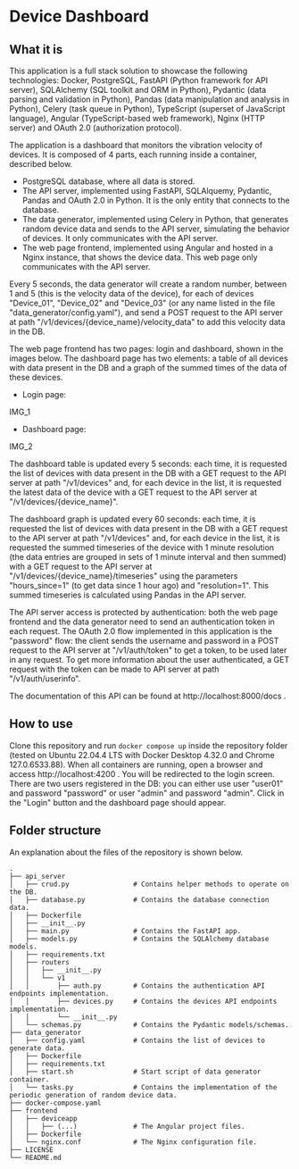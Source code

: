 # Device Dashboard

## What it is

This application is a full stack solution to showcase the following technologies: Docker, PostgreSQL, FastAPI (Python framework for API server), SQLAlchemy (SQL toolkit and ORM in Python), Pydantic (data parsing and validation in Python), Pandas (data manipulation and analysis in Python), Celery (task queue in Python), TypeScript (superset of JavaScript language), Angular (TypeScript-based web framework), Nginx (HTTP server) and OAuth 2.0 (authorization protocol).

The application is a dashboard that monitors the vibration velocity of devices. It is composed of 4 parts, each running inside a container, described below.

- PostgreSQL database, where all data is stored.
- The API server, implemented using FastAPI, SQLAlquemy, Pydantic, Pandas and OAuth 2.0 in Python. It is the only entity that connects to the database.
- The data generator, implemented using Celery in Python, that generates random device data and sends to the API server, simulating the behavior of devices. It only communicates with the API server.
- The web page frontend, implemented using Angular and hosted in a Nginx instance, that shows the device data. This web page only communicates with the API server.

Every 5 seconds, the data generator will create a random number, between 1 and 5 (this is the velocity data of the device), for each of devices "Device_01", "Device_02" and "Device_03" (or any name listed in the file "data_generator/config.yaml"), and send a POST request to the API server at path "/v1/devices/{device_name}/velocity_data" to add this velocity data in the DB.

The web page frontend has two pages: login and dashboard, shown in the images below. The dashboard page has two elements: a table of all devices with data present in the DB and a graph of the summed times of the data of these devices.

- Login page:

IMG_1

- Dashboard page:

IMG_2

The dashboard table is updated every 5 seconds: each time, it is requested the list of devices with data present in the DB with a GET request to the API server at path "/v1/devices" and, for each device in the list, it is requested the latest data of the device with a GET request to the API server at "/v1/devices/{device_name}".

The dashboard graph is updated every 60 seconds: each time, it is requested the list of devices with data present in the DB with a GET request to the API server at path "/v1/devices" and, for each device in the list, it is requested the summed timeseries of the device with 1 minute resolution (the data entries are grouped in sets of 1 minute interval and then summed) with a GET request to the API server at "/v1/devices/{device_name}/timeseries" using the parameters "hours_since=1" (to get data since 1 hour ago) and "resolution=1". This summed timeseries is calculated using Pandas in the API server.

The API server access is protected by authentication: both the web page frontend and the data generator need to send an authentication token in each request. The OAuth 2.0 flow implemented in this application is the "password" flow: the client sends the username and password in a POST request to the API server at "/v1/auth/token" to get a token, to be used later in any request. To get more information about the user authenticated, a GET request with the token can be made to API server at path "/v1/auth/userinfo".

The documentation of this API can be found at http://localhost:8000/docs .

## How to use

Clone this repository and run `docker compose up` inside the repository folder (tested on Ubuntu 22.04.4 LTS with Docker Desktop 4.32.0 and Chrome 127.0.6533.88). When all containers are running, open a browser and access http://localhost:4200 . You will be redirected to the login screen. There are two users registered in the DB: you can either use user "user01" and password "password" or user "admin" and password "admin". Click in the "Login" button and the dashboard page should appear.

## Folder structure

An explanation about the files of the repository is shown below.

```
.
├── api_server
│   ├── crud.py                # Contains helper methods to operate on the DB.
│   ├── database.py            # Contains the database connection data.
│   ├── Dockerfile
│   ├── __init__.py
│   ├── main.py                # Contains the FastAPI app.
│   ├── models.py              # Contains the SQLAlchemy database models.
│   ├── requirements.txt
│   ├── routers
│   │   ├── __init__.py
│   │   └── v1
│   │       ├── auth.py        # Contains the authentication API endpoints implementation.
│   │       ├── devices.py     # Contains the devices API endpoints implementation.
│   │       └── __init__.py
│   └── schemas.py             # Contains the Pydantic models/schemas.
├── data_generator
│   ├── config.yaml            # Contains the list of devices to generate data.
│   ├── Dockerfile
│   ├── requirements.txt
│   ├── start.sh               # Start script of data generator container.
│   └── tasks.py               # Contains the implementation of the periodic generation of random device data.
├── docker-compose.yaml
├── frontend
│   ├── deviceapp
│   │   ├── (...)              # The Angular project files.
│   ├── Dockerfile
│   └── nginx.conf             # The Nginx configuration file.
├── LICENSE
└── README.md
```
